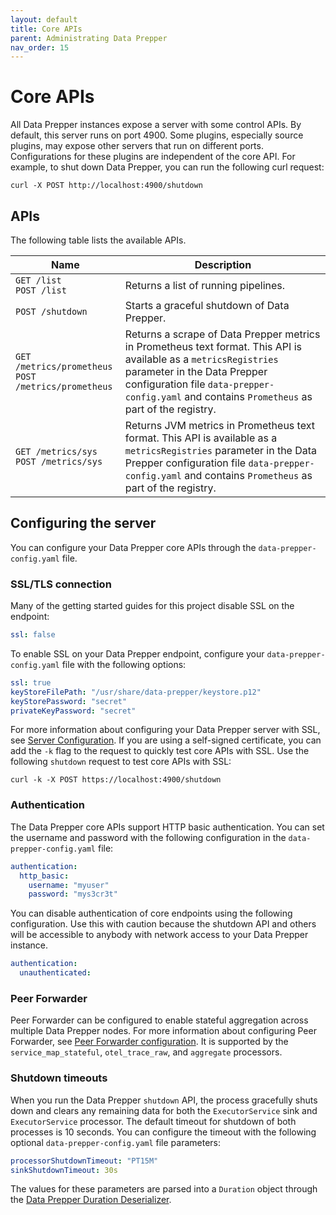 ```yaml
---
layout: default
title: Core APIs
parent: Administrating Data Prepper
nav_order: 15
---
```


# Core APIs

All Data Prepper instances expose a server with some control APIs. By default, this server runs on port 4900. Some plugins, especially source plugins, may expose other servers that run on different ports. Configurations for these plugins are independent of the core API. For example, to shut down Data Prepper, you can run the following curl request:

```
curl -X POST http://localhost:4900/shutdown
```

## APIs

The following table lists the available APIs.

| Name | Description |
| --- | --- | 
| ```GET /list```<br>```POST /list``` | Returns a list of running pipelines. |
| ```POST /shutdown``` | Starts a graceful shutdown of Data Prepper. |
| ```GET /metrics/prometheus```<br>```POST /metrics/prometheus``` | Returns a scrape of Data Prepper metrics in Prometheus text format. This API is available as a `metricsRegistries` parameter in the Data Prepper configuration file `data-prepper-config.yaml` and contains `Prometheus` as part of the registry.
| ```GET /metrics/sys```<br>```POST /metrics/sys``` | Returns JVM metrics in Prometheus text format. This API is available as a `metricsRegistries` parameter in the Data Prepper configuration file `data-prepper-config.yaml` and contains `Prometheus` as part of the registry.

## Configuring the server

You can configure your Data Prepper core APIs through the `data-prepper-config.yaml` file. 

### SSL/TLS connection

Many of the getting started guides for this project disable SSL on the endpoint:

```yaml
ssl: false
```

To enable SSL on your Data Prepper endpoint, configure your `data-prepper-config.yaml` file with the following options:

```yaml
ssl: true
keyStoreFilePath: "/usr/share/data-prepper/keystore.p12"
keyStorePassword: "secret"
privateKeyPassword: "secret"
```

For more information about configuring your Data Prepper server with SSL, see [Server Configuration](https://github.com/opensearch-project/data-prepper/blob/main/docs/configuration.md#server-configuration). If you are using a self-signed certificate, you can add the `-k` flag to the request to quickly test core APIs with SSL. Use the following `shutdown` request to test core APIs with SSL:


```
curl -k -X POST https://localhost:4900/shutdown 
```

### Authentication

The Data Prepper core APIs support HTTP basic authentication. You can set the username and password with the following configuration in the `data-prepper-config.yaml` file:

```yaml
authentication:
  http_basic:
    username: "myuser"
    password: "mys3cr3t"
```

You can disable authentication of core endpoints using the following configuration. Use this with caution because the shutdown API and others will be accessible to anybody with network access to your Data Prepper instance.

```yaml
authentication:
  unauthenticated:
```

### Peer Forwarder

Peer Forwarder can be configured to enable stateful aggregation across multiple Data Prepper nodes. For more information about configuring Peer Forwarder, see [Peer Forwarder configuration](https://github.com/opensearch-project/data-prepper/blob/main/docs/peer_forwarder.md). It is supported by the `service_map_stateful`, `otel_trace_raw`, and `aggregate` processors.

### Shutdown timeouts

When you run the Data Prepper `shutdown` API, the process gracefully shuts down and clears any remaining data for both the `ExecutorService` sink and `ExecutorService` processor. The default timeout for shutdown of both processes is 10 seconds. You can configure the timeout with the following optional `data-prepper-config.yaml` file parameters:

```yaml
processorShutdownTimeout: "PT15M"
sinkShutdownTimeout: 30s
```

The values for these parameters are parsed into a `Duration` object through the [Data Prepper Duration Deserializer](https://github.com/opensearch-project/data-prepper/tree/main/data-prepper-core/src/main/java/org/opensearch/dataprepper/parser/DataPrepperDurationDeserializer.java). 